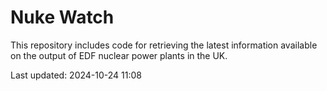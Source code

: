 # Nuke Watch

This repository includes code for retrieving the latest information available on the output of EDF nuclear power plants in the UK.

Last updated: 2024-10-24 11:08